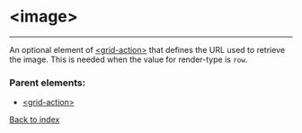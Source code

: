 # \<image>

---

An optional element of [\<grid-action>](./grid-action.md) that defines the URL used to
retrieve the image. This is needed when the value for render-type is
`row`.

### Parent elements:
* [\<grid-action>](./grid-action.md)

[Back to index](./README.md)
